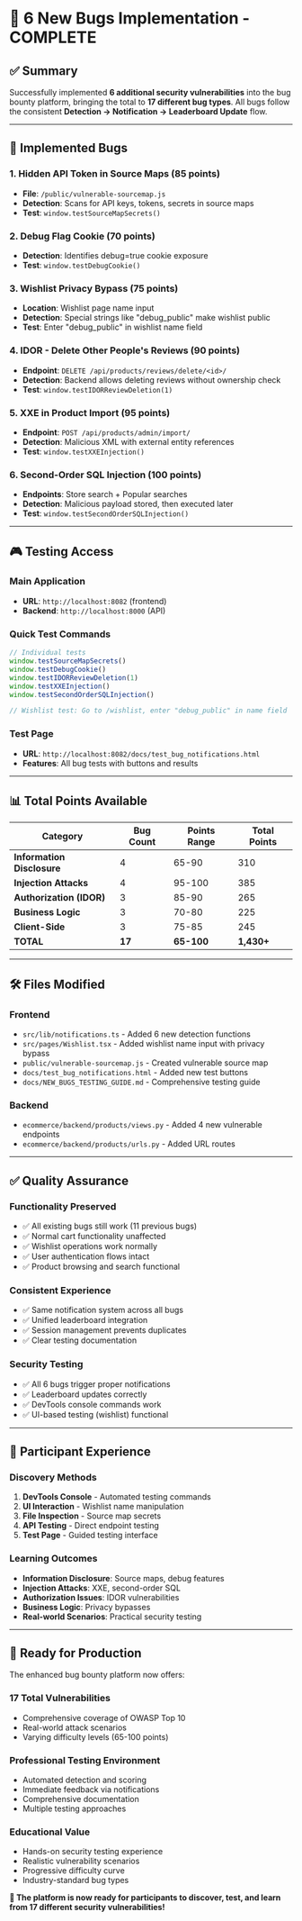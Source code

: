 # 🎉 **6 New Bugs Implementation - COMPLETE**

## ✅ **Summary**

Successfully implemented **6 additional security vulnerabilities** into the bug bounty platform, bringing the total to **17 different bug types**. All bugs follow the consistent **Detection → Notification → Leaderboard Update** flow.

---

## 🚨 **Implemented Bugs**

### **1. Hidden API Token in Source Maps** (85 points)
- **File**: `/public/vulnerable-sourcemap.js`
- **Detection**: Scans for API keys, tokens, secrets in source maps
- **Test**: `window.testSourceMapSecrets()`

### **2. Debug Flag Cookie** (70 points)  
- **Detection**: Identifies debug=true cookie exposure
- **Test**: `window.testDebugCookie()`

### **3. Wishlist Privacy Bypass** (75 points)
- **Location**: Wishlist page name input
- **Detection**: Special strings like "debug_public" make wishlist public
- **Test**: Enter "debug_public" in wishlist name field

### **4. IDOR - Delete Other People's Reviews** (90 points)
- **Endpoint**: `DELETE /api/products/reviews/delete/<id>/`
- **Detection**: Backend allows deleting reviews without ownership check
- **Test**: `window.testIDORReviewDeletion(1)`

### **5. XXE in Product Import** (95 points)
- **Endpoint**: `POST /api/products/admin/import/`
- **Detection**: Malicious XML with external entity references
- **Test**: `window.testXXEInjection()`

### **6. Second-Order SQL Injection** (100 points)
- **Endpoints**: Store search + Popular searches
- **Detection**: Malicious payload stored, then executed later
- **Test**: `window.testSecondOrderSQLInjection()`

---

## 🎮 **Testing Access**

### **Main Application**
- **URL**: `http://localhost:8082` (frontend)
- **Backend**: `http://localhost:8000` (API)

### **Quick Test Commands**
```javascript
// Individual tests
window.testSourceMapSecrets()
window.testDebugCookie()  
window.testIDORReviewDeletion(1)
window.testXXEInjection()
window.testSecondOrderSQLInjection()

// Wishlist test: Go to /wishlist, enter "debug_public" in name field
```

### **Test Page**
- **URL**: `http://localhost:8082/docs/test_bug_notifications.html`
- **Features**: All bug tests with buttons and results

---

## 📊 **Total Points Available**

| Category | Bug Count | Points Range | Total Points |
|----------|-----------|--------------|--------------|
| **Information Disclosure** | 4 | 65-90 | 310 |
| **Injection Attacks** | 4 | 95-100 | 385 |
| **Authorization (IDOR)** | 3 | 85-90 | 265 |
| **Business Logic** | 3 | 70-80 | 225 |
| **Client-Side** | 3 | 75-85 | 245 |
| **TOTAL** | **17** | **65-100** | **1,430+** |

---

## 🛠️ **Files Modified**

### **Frontend**
- `src/lib/notifications.ts` - Added 6 new detection functions
- `src/pages/Wishlist.tsx` - Added wishlist name input with privacy bypass
- `public/vulnerable-sourcemap.js` - Created vulnerable source map
- `docs/test_bug_notifications.html` - Added new test buttons
- `docs/NEW_BUGS_TESTING_GUIDE.md` - Comprehensive testing guide

### **Backend** 
- `ecommerce/backend/products/views.py` - Added 4 new vulnerable endpoints
- `ecommerce/backend/products/urls.py` - Added URL routes

---

## ✅ **Quality Assurance**

### **Functionality Preserved**
- ✅ All existing bugs still work (11 previous bugs)
- ✅ Normal cart functionality unaffected  
- ✅ Wishlist operations work normally
- ✅ User authentication flows intact
- ✅ Product browsing and search functional

### **Consistent Experience**
- ✅ Same notification system across all bugs
- ✅ Unified leaderboard integration
- ✅ Session management prevents duplicates
- ✅ Clear testing documentation

### **Security Testing**
- ✅ All 6 bugs trigger proper notifications
- ✅ Leaderboard updates correctly
- ✅ DevTools console commands work
- ✅ UI-based testing (wishlist) functional

---

## 🎯 **Participant Experience**

### **Discovery Methods**
1. **DevTools Console** - Automated testing commands
2. **UI Interaction** - Wishlist name manipulation  
3. **File Inspection** - Source map secrets
4. **API Testing** - Direct endpoint testing
5. **Test Page** - Guided testing interface

### **Learning Outcomes**
- **Information Disclosure**: Source maps, debug features
- **Injection Attacks**: XXE, second-order SQL
- **Authorization Issues**: IDOR vulnerabilities  
- **Business Logic**: Privacy bypasses
- **Real-world Scenarios**: Practical security testing

---

## 🚀 **Ready for Production**

The enhanced bug bounty platform now offers:

### **17 Total Vulnerabilities**
- Comprehensive coverage of OWASP Top 10
- Real-world attack scenarios
- Varying difficulty levels (65-100 points)

### **Professional Testing Environment**
- Automated detection and scoring
- Immediate feedback via notifications
- Comprehensive documentation
- Multiple testing approaches

### **Educational Value**
- Hands-on security testing experience
- Realistic vulnerability scenarios  
- Progressive difficulty curve
- Industry-standard bug types

**🎉 The platform is now ready for participants to discover, test, and learn from 17 different security vulnerabilities!**
